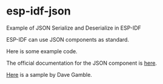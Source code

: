 # esp-idf-json
Example of JSON Serialize and Deserialize in ESP-IDF

ESP-IDF can use JSON components as standard.

Here is some example code.

The official documentation for the JSON component is [here](https://github.com/espressif/esp-idf/tree/master/components/json/README).

[Here](https://github.com/DaveGamble/cJSON/blob/master/tests/readme_examples.c) is a sample by Dave Gamble.



